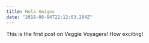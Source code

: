 ```yaml
---
title: Hola Amigos
date: "2018-08-04T22:12:03.284Z"
---
```


This is the first post on Veggie Voyagers! How exciting!